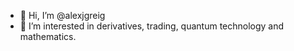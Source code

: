 - 👋 Hi, I’m @alexjgreig
- 👀 I’m interested in derivatives, trading, quantum technology and mathematics.

<!---
alexjgreig/alexjgreig is a ✨ special ✨ repository because its `README.md` (this file) appears on your GitHub profile.
You can click the Preview link to take a look at your changes.
--->
